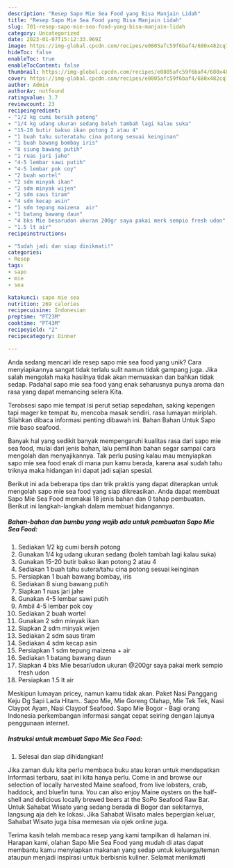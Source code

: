 ```yaml
---
description: "Resep Sapo Mie Sea Food yang Bisa Manjain Lidah"
title: "Resep Sapo Mie Sea Food yang Bisa Manjain Lidah"
slug: 701-resep-sapo-mie-sea-food-yang-bisa-manjain-lidah
category: Uncategorized
date: 2023-01-07T15:12:33.969Z
image: https://img-global.cpcdn.com/recipes/e0805afc59f6baf4/680x482cq70/sapo-mie-sea-food-foto-resep-utama.jpg
hideToc: false
enableToc: true
enableTocContent: false
thumbnail: https://img-global.cpcdn.com/recipes/e0805afc59f6baf4/680x482cq70/sapo-mie-sea-food-foto-resep-utama.jpg
cover: https://img-global.cpcdn.com/recipes/e0805afc59f6baf4/680x482cq70/sapo-mie-sea-food-foto-resep-utama.jpg
author: Admin
authorAv: notfound
ratingvalue: 3.7
reviewcount: 23
recipeingredient:
- "1/2 kg cumi bersih potong"
- "1/4 kg udang ukuran sedang boleh tambah lagi kalau suka"
- "15-20 butir bakso ikan potong 2 atau 4"
- "1 buah tahu suteratahu cina potong sesuai keinginan"
- "1 buah bawang bombay iris"
- "8 siung bawang putih"
- "1 ruas jari jahe"
- "4-5 lembar sawi putih"
- "4-5 lembar pok coy"
- "2 buah wortel"
- "2 sdm minyak ikan"
- "2 sdm minyak wijen"
- "2 sdm saus tiram"
- "4 sdm kecap asin"
- "1 sdm tepung maizena  air"
- "1 batang bawang daun"
- "4 bks Mie besarudon ukuran 200gr saya pakai merk sempio fresh udon"
- "1.5 lt air"
recipeinstructions:

- "Sudah jadi dan siap dinikmati!"
categories:
- Resep
tags:
- sapo
- mie
- sea

katakunci: sapo mie sea 
nutrition: 269 calories
recipecuisine: Indonesian
preptime: "PT23M"
cooktime: "PT43M"
recipeyield: "2"
recipecategory: Dinner

---
```





Anda sedang mencari ide resep sapo mie sea food yang unik? Cara menyiapkannya sangat tidak terlalu sulit namun tidak gampang juga. Jika salah mengolah maka hasilnya tidak akan memuaskan dan bahkan tidak sedap. Padahal sapo mie sea food yang enak seharusnya punya aroma dan rasa yang dapat memancing selera Kita.





Terobsesi sapo mie tempat isi perut setiap sepedahan, saking kepengen tapi mager ke tempat itu, mencoba masak sendiri. rasa lumayan miriplah. Silahkan dibaca informasi penting dibawah ini. Bahan Bahan Untuk Sapo mie baso seafood.

Banyak hal yang sedikit banyak mempengaruhi kualitas rasa dari sapo mie sea food, mulai dari jenis bahan, lalu pemilihan bahan segar sampai cara mengolah dan menyajikannya. Tak perlu pusing kalau mau menyiapkan sapo mie sea food enak di mana pun kamu berada, karena asal sudah tahu triknya maka hidangan ini dapat jadi sajian spesial.






Berikut ini ada beberapa tips dan trik praktis yang dapat diterapkan untuk mengolah sapo mie sea food yang siap dikreasikan. Anda dapat membuat Sapo Mie Sea Food memakai 18 jenis bahan dan 0 tahap pembuatan. Berikut ini langkah-langkah dalam membuat hidangannya.

<!--inarticleads1-->

##### Bahan-bahan dan bumbu yang wajib ada untuk pembuatan Sapo Mie Sea Food:

1. Sediakan 1/2 kg cumi bersih potong
1. Gunakan 1/4 kg udang ukuran sedang (boleh tambah lagi kalau suka)
1. Gunakan 15-20 butir bakso ikan potong 2 atau 4
1. Sediakan 1 buah tahu sutera/tahu cina potong sesuai keinginan
1. Persiapkan 1 buah bawang bombay, iris
1. Sediakan 8 siung bawang putih
1. Siapkan 1 ruas jari jahe
1. Gunakan 4-5 lembar sawi putih
1. Ambil 4-5 lembar pok coy
1. Sediakan 2 buah wortel
1. Gunakan 2 sdm minyak ikan
1. Siapkan 2 sdm minyak wijen
1. Sediakan 2 sdm saus tiram
1. Sediakan 4 sdm kecap asin
1. Persiapkan 1 sdm tepung maizena + air
1. Sediakan 1 batang bawang daun
1. Siapkan 4 bks Mie besar/udon ukuran @200gr saya pakai merk sempio fresh udon
1. Persiapkan 1.5 lt air


Meskipun lumayan pricey, namun kamu tidak akan. Paket Nasi Panggang Keju Dg Sapi Lada Hitam.. Sapo Mie, Mie Goreng Olahap, Mie Tek Tek, Nasi Claypot Ayam, Nasi Claypof Seafood. Sapo Mie Bogor - Bagi orang Indonesia perkembangan informasi sangat cepat seiring dengan lajunya penggunaan internet. 

<!--inarticleads2-->

##### Instruksi untuk membuat Sapo Mie Sea Food:


1. Selesai dan siap dihidangkan!

Jika zaman dulu kita perlu membaca buku atau koran untuk mendapatkan Informasi terbaru, saat ini kita hanya perlu. Come in and browse our selection of locally harvested Maine seafood, from live lobsters, crab, haddock, and bluefin tuna. You can also enjoy Maine oysters on the half-shell and delicious locally brewed beers at the SoPo Seafood Raw Bar. Untuk Sahabat Wisato yang sedang berada di Bogor dan sekitarnya, langsung aja deh ke lokasi. Jika Sahabat Wisato males bepergian keluar, Sahabat Wisato juga bisa memesan via ojek online juga. 

Terima kasih telah membaca resep yang kami tampilkan di halaman ini. Harapan kami, olahan Sapo Mie Sea Food yang mudah di atas dapat membantu kamu menyiapkan makanan yang sedap untuk keluarga/teman ataupun menjadi inspirasi untuk berbisnis kuliner. Selamat menikmati
